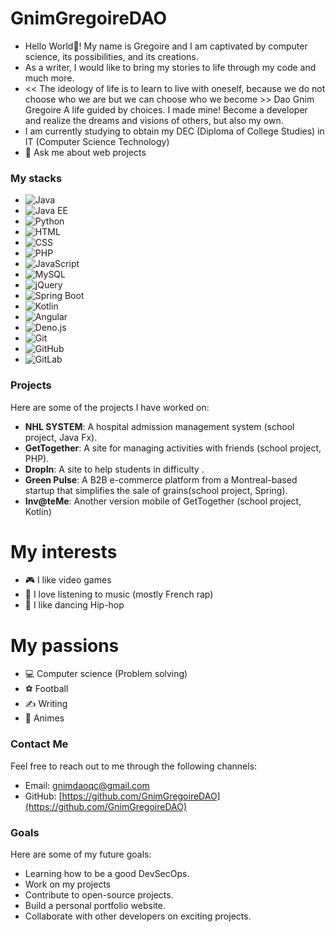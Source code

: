 # GnimGregoireDAO

- Hello World👋! My name is Gregoire and I am captivated by computer science, its possibilities, and its creations.
- As a writer, I would like to bring my stories to life through my code and much more.
- << The ideology of life is to learn to live with oneself, because we do not choose who we are but we can choose who we become >> Dao Gnim Gregoire
  A life guided by choices. I made mine! Become a developer and realize the dreams and visions of others, but also my own.
- I am currently studying to obtain my DEC (Diploma of College Studies) in IT (Computer Science Technology)
- 💬 Ask me about web projects 

### My stacks
- ![Java](https://img.shields.io/badge/Java-ED8B00?style=for-the-badge&logo=java&logoColor=white)
- ![Java EE](https://img.shields.io/badge/Java%20EE-007396?style=for-the-badge&logo=java&logoColor=white)
- ![Python](https://img.shields.io/badge/Python-3776AB?style=for-the-badge&logo=python&logoColor=white)
- ![HTML](https://img.shields.io/badge/HTML5-E34F26?style=for-the-badge&logo=html5&logoColor=white)
- ![CSS](https://img.shields.io/badge/CSS3-1572B6?style=for-the-badge&logo=css3&logoColor=white)
- ![PHP](https://img.shields.io/badge/PHP-777BB4?style=for-the-badge&logo=php&logoColor=white)
- ![JavaScript](https://img.shields.io/badge/JavaScript-F7DF1E?style=for-the-badge&logo=javascript&logoColor=black)
- ![MySQL](https://img.shields.io/badge/MySQL-4479A1?style=for-the-badge&logo=mysql&logoColor=white)
- ![jQuery](https://img.shields.io/badge/jQuery-0769AD?style=for-the-badge&logo=jquery&logoColor=white)
- ![Spring Boot](https://img.shields.io/badge/Spring%20Boot-6DB33F?style=for-the-badge&logo=spring-boot&logoColor=white)
- ![Kotlin](https://img.shields.io/badge/Kotlin-0095D5?style=for-the-badge&logo=kotlin&logoColor=white)
- ![Angular](https://img.shields.io/badge/Angular-DD0031?style=for-the-badge&logo=angular&logoColor=white)
- ![Deno.js](https://img.shields.io/badge/Deno-000000?style=for-the-badge&logo=deno&logoColor=white)
- ![Git](https://img.shields.io/badge/Git-F05032?style=for-the-badge&logo=git&logoColor=white)
- ![GitHub](https://img.shields.io/badge/GitHub-181717?style=for-the-badge&logo=github&logoColor=white)
- ![GitLab](https://img.shields.io/badge/GitLab-FCA121?style=for-the-badge&logo=gitlab&logoColor=white)
  
### Projects
Here are some of the projects I have worked on:
- **NHL SYSTEM**: A hospital admission management system (school project, Java Fx).
- **GetTogether**: A site for managing activities with friends (school project, PHP).
- **DropIn**: A site to help students in difficulty .
- **Green Pulse**: A B2B e-commerce platform from a Montreal-based startup that simplifies the sale of grains(school project, Spring).
- **Inv@teMe**: Another version mobile of GetTogether (school project, Kotlin) 


# My interests
- 🎮 I like video games
- 🎵 I love listening to music (mostly French rap)
- 💃 I like dancing Hip-hop

# My passions
- 💻 Computer science (Problem solving)
- ⚽ Football
- ✍️ Writing
- 🎥 Animes

### Contact Me
Feel free to reach out to me through the following channels:
- Email: [gnimdaoqc@gmail.com](mailto:daogregoire09@gmail.com)
- GitHub: [https://github.com/GnimGregoireDAO](https://github.com/GnimGregoireDAO)

### Goals
Here are some of my future goals:
- Learning how to be a good DevSecOps.
- Work on my projects
- Contribute to open-source projects.
- Build a personal portfolio website.
- Collaborate with other developers on exciting projects.
